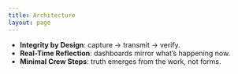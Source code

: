 ```yaml
---
title: Architecture
layout: page
---
```


- **Integrity by Design**: capture → transmit → verify.
- **Real-Time Reflection**: dashboards mirror what’s happening now.
- **Minimal Crew Steps**: truth emerges from the work, not forms.
